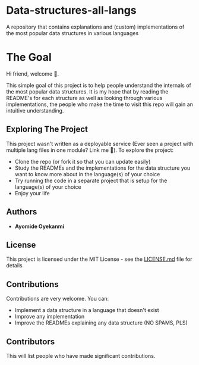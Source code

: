 # Data-structures-all-langs
A repository that contains explanations and (custom) implementations of the most popular data structures in various languages

# The Goal
Hi friend, welcome 🎉.

This simple goal of this project is to help people understand the internals of the most popular data structures. It is my hope that by reading the README's for each structure as well as looking through various implementations, the people who make the time to visit this repo will gain an intuitive understanding.

## Exploring The Project
This project wasn't written as a deployable service (Ever seen a project with multiple lang files in one module? Link me 🌝). To explore the project:
* Clone the repo (or fork it so that you can update easily)
* Study the READMEs and the implementations for the data structure you want to know more about in the language(s) of your choice
* Try running the code in a separate project that is setup for the language(s) of your choice
* Enjoy your life

## Authors
* **Ayomide Oyekanmi**

## License

This project is licensed under the MIT License - see the [LICENSE.md](LICENSE) file for details

## Contributions
Contributions are very welcome. You can:
* Implement a data structure in a language that doesn't exist
* Improve any implementation
* Improve the READMEs explaining any data structure (NO SPAMS, PLS)

## Contributors
This will list people who have made significant contributions.
